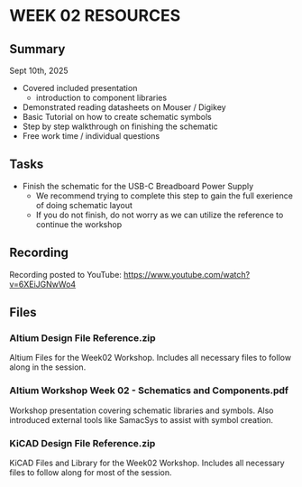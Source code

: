 # WEEK 02 RESOURCES

## Summary

Sept 10th, 2025

- Covered included presentation
    - introduction to component libraries
- Demonstrated reading datasheets on Mouser / Digikey
- Basic Tutorial on how to create schematic symbols
- Step by step walkthrough on finishing the schematic
- Free work time / individual questions

## Tasks

- Finish the schematic for the USB-C Breadboard Power Supply
    - We recommend trying to complete this step to gain the full exerience of doing schematic layout
    - If you do not finish, do not worry as we can utilize the reference to continue the workshop

## Recording

Recording posted to YouTube: https://www.youtube.com/watch?v=6XEiJGNwWo4

## Files
### Altium Design File Reference.zip
Altium Files for the Week02 Workshop. Includes all necessary files to follow along in the session.

### Altium Workshop Week 02 - Schematics and Components.pdf
Workshop presentation covering schematic libraries and symbols. Also introduced external tools like SamacSys to assist with symbol creation.

### KiCAD Design File Reference.zip
KiCAD Files and Library for the Week02 Workshop. Includes all necessary files to follow along for most of the session.
